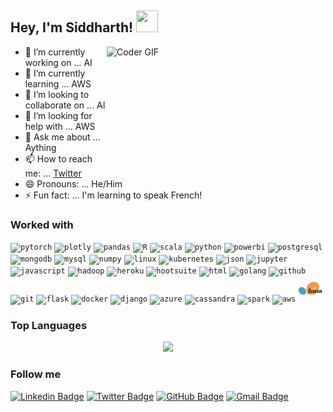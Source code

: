 ## Hey, I'm Siddharth! <img src="https://raw.githubusercontent.com/TheDudeThatCode/TheDudeThatCode/master/Assets/Hi.gif" width=35 height=35>
<p>
<img align="right" alt="Coder GIF" height=210 width=350 src="https://media.giphy.com/media/Cc2lafq8xjgu4/giphy.gif" />
</p>

<p>
  
- 🔭 I’m currently working on ... AI
- 🌱 I’m currently learning ... AWS
- 👯 I’m looking to collaborate on ... AI 
- 🤔 I’m looking for help with ... AWS
- 💬 Ask me about ... Aything
- 📫 How to reach me: ... [Twitter](https://twitter.com/siddharthuchil)
- 😄 Pronouns: ... He/Him
- ⚡ Fun fact: ... I'm learning to speak French!
  
 </p>




### Worked with 

<code><img height="40" src="https://www.vectorlogo.zone/logos/pytorch/pytorch-ar21.svg" title="pytorch"></code>
<code><img height="40" src="https://www.vectorlogo.zone/logos/plot_ly/plot_ly-ar21.svg" title="plotly"></code>
<code><img height="40" src="https://www.vectorlogo.zone/logos/usepanda/usepanda-ar21.svg" title="pandas"></code>
<code><img height="40" src="https://www.vectorlogo.zone/logos/r-project/r-project-ar21.svg" title="R"></code>
<code><img height="40" src="https://www.vectorlogo.zone/logos/scala-lang/scala-lang-ar21.svg" title="scala"></code>
<code><img height="40" src="https://www.vectorlogo.zone/logos/python/python-ar21.svg" title="python"></code>
<code><img height="40" src="https://www.vectorlogo.zone/logos/microsoft_powerbi/microsoft_powerbi-ar21.svg" title="powerbi"></code>
<code><img height="40" src="https://www.vectorlogo.zone/logos/postgresql/postgresql-ar21.svg" title="postgresql"></code>
<code><img height="40" src="https://www.vectorlogo.zone/logos/mongodb/mongodb-ar21.svg" title="mongodb"></code>
<code><img height="40" src="https://www.vectorlogo.zone/logos/mysql/mysql-ar21.svg" title="mysql"></code>
<code><img height="40" src="https://www.vectorlogo.zone/logos/numpy/numpy-ar21.svg" title="numpy"></code>
<code><img height="40" src="https://www.vectorlogo.zone/logos/linux/linux-ar21.svg" title="linux"></code>
<code><img height="40" src="https://www.vectorlogo.zone/logos/kubernetes/kubernetes-ar21.svg" title="kubernetes"></code>
<code><img height="40" src="https://www.vectorlogo.zone/logos/json/json-ar21.svg" title="json"></code>
<code><img height="40" src="https://www.vectorlogo.zone/logos/jupyter/jupyter-ar21.svg" title="jupyter"></code>
<code><img height="40" src="https://www.vectorlogo.zone/logos/javascript/javascript-ar21.svg" title="javascript"></code>
<code><img height="40" src="https://www.vectorlogo.zone/logos/apache_hadoop/apache_hadoop-ar21.svg" title="hadoop"></code>
<code><img height="40" src="https://www.vectorlogo.zone/logos/heroku/heroku-ar21.svg" title="heroku"></code>
<code><img height="40" src="https://www.vectorlogo.zone/logos/hootsuite/hootsuite-ar21.svg" title="hootsuite"></code>
<code><img height="40" src="https://www.vectorlogo.zone/logos/w3_html5/w3_html5-ar21.svg" title="html"></code>
<code><img height="40" src="https://www.vectorlogo.zone/logos/golang/golang-horizontal.svg" title="golang"></code>
<code><img height="40" src="https://www.vectorlogo.zone/logos/github/github-ar21.svg" title="github"></code>
<code><img height="40" src="https://www.vectorlogo.zone/logos/git-scm/git-scm-ar21.svg" title="git"></code>
<code><img height="40" src="https://www.vectorlogo.zone/logos/pocoo_flask/pocoo_flask-ar21.svg" title="flask"></code>
<code><img height="40" src="https://www.vectorlogo.zone/logos/docker/docker-ar21.svg" title="docker"></code>
<code><img height="40" src="https://www.vectorlogo.zone/logos/djangoproject/djangoproject-ar21.svg" title="django"></code>
<code><img height="40" src="https://www.vectorlogo.zone/logos/microsoft_azure/microsoft_azure-ar21.svg" title="azure"></code>
<code><img height="40" src="https://www.vectorlogo.zone/logos/apache_cassandra/apache_cassandra-ar21.svg" title="cassandra"></code>
<code><img height="40" src="https://www.vectorlogo.zone/logos/apache_spark/apache_spark-ar21.svg" title="spark"></code>
<code><img height="40" src="https://www.vectorlogo.zone/logos/amazon_aws/amazon_aws-ar21.svg" title="aws"></code>
<code><img height="40" src="https://raw.githubusercontent.com/github/explore/80688e429a7d4ef2fca1e82350fe8e3517d3494d/topics/scikit-learn/scikit-learn.png" title="sklearn"></code>


### Top Languages

<p align="center">
<a href = "https://github.com/SiddharthUchil">
  <img src="https://github-readme-stats-aj8vj7k8x.vercel.app/api/top-langs/?username=SiddharthUchil&layout=compact&title_color=ffc857&icon_color=8ac926&text_color=daf7dc&bg_color=151515&card_width=400">
</a>
</p>


### Follow me

[![Linkedin Badge](https://img.shields.io/badge/-Siddharth%20U-blue?style=flat-circle&logo=Linkedin&logoColor=white&link=https://https://www.linkedin.com/in/siddharthuchil/)](https://www.linkedin.com/in/siddharthuchil/) [![Twitter Badge](https://img.shields.io/badge/-siddharthuchil-blue?style=flat-circle&labelColor=1ca0f1&logo=twitter&logoColor=white&link=https://twitter.com/siddharthuchil)](https://twitter.com/siddharthuchil) [![GitHub Badge](https://img.shields.io/badge/-Siddharth%20U-24292e?style=flat-circle&labelColor=24292e&logo=github&logoColor=white&link=https://github.com/SiddharthUchil)](https://github.com/SiddharthUchil) [![Gmail Badge](https://img.shields.io/badge/-siddharth.uchil-red?style=flat-circle&labelColor=d54b3d&logo=gmail&logoColor=white&link=mailto:siddharth.uchil@gmail.com)](mailto:siddharth.uchil@gmail.com)

